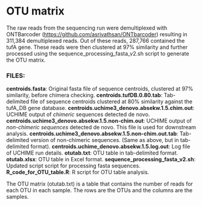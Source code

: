 # OTU matrix

The raw reads from the sequencing run were demultiplexed with ONTBarcoder (https://github.com/asrivathsan/ONTbarcoder) resulting in 311,384 demultiplexed reads. Out of these reads, 287,766 contained the tufA gene. These reads were then clustered at 97% similarity and further processed using the sequence_processing_fasta_v2.sh script to generate the OTU matrix.

### FILES:
**centroids.fasta**: Original fasta file of sequence centroids, clustered at 97% similarity, before chimera checking.
**centroids.tufDB.0.80.tab**: Tab-delimited file of sequence centroids clustered at 80% similarity against the tufA_DB gene database.
**centroids.uchime3_denovo.absekw.1.5.chim.out**: UCHIME output of *chimeric* sequences detected de novo.
**centroids.uchime3_denovo.absekw.1.5.non-chim.out**: UCHIME output of *non-chimeric sequences* detected de novo. This file is used for downstream analysis.
**centroids.uchime3_denovo.absekw.1.5.non-chim.out.tab**: Tab-delimited version of non-chimeric sequences. (Same as above, but in tab-delimited format).
**centroids.uchime_denovo.absekw.1.5.log.out**: Log file of UCHIME run details.
**otutab.txt**: OTU table in tab-delimited format.
**otutab.xlsx**: OTU table in Excel format.
**sequence_processing_fasta_v2.sh**: Updated script script for processing fasta sequences.
**R_code_for_OTU_table.R**: R script for OTU table analysis.

The OTU matrix (otutab.txt) is a table that contains the number of reads for each OTU in each sample. The rows are the OTUs and the columns are the samples. 
